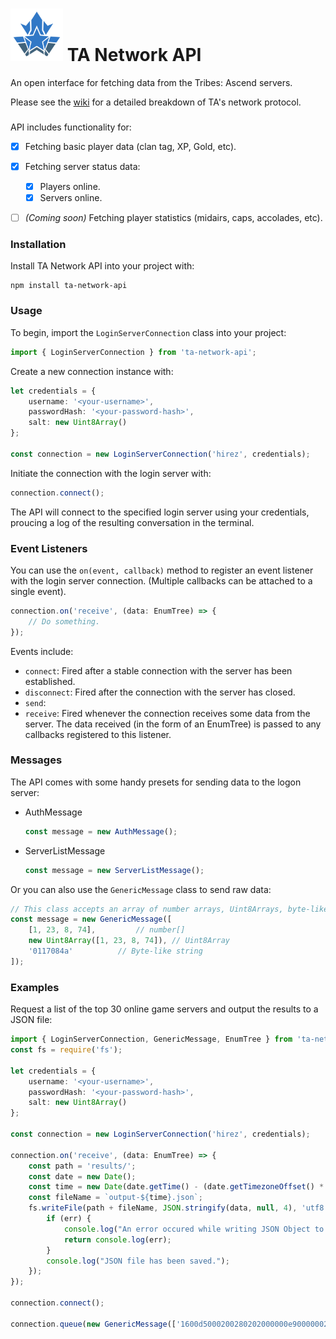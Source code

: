 # <img src="./logo.svg" style="width: 3em;"> TA Network API

An open interface for fetching data from the Tribes: Ascend servers.

Please see the [wiki](https://github.com/wilderzone/ta-network-api/wiki) for a detailed breakdown of TA's network protocol.

###


API includes functionality for:  
- [x] Fetching basic player data (clan tag, XP, Gold, etc).
- [x] Fetching server status data:
  - [x] Players online.
  - [x] Servers online.
- [ ] _(Coming soon)_ Fetching player statistics (midairs, caps, accolades, etc).


### Installation

Install TA Network API into your project with:
```
npm install ta-network-api
```


### Usage

To begin, import the `LoginServerConnection` class into your project:
```typescript
import { LoginServerConnection } from 'ta-network-api';
```

Create a new connection instance with:
```typescript
let credentials = {
	username: '<your-username>',
	passwordHash: '<your-password-hash>',
	salt: new Uint8Array()
};

const connection = new LoginServerConnection('hirez', credentials);
```

Initiate the connection with the login server with:
```typescript
connection.connect();
```

The API will connect to the specified login server using your credentials, proucing a log of the resulting conversation in the terminal.


### Event Listeners

You can use the `on(event, callback)` method to register an event listener with the login server connection. (Multiple callbacks can be attached to a single event).

```typescript
connection.on('receive', (data: EnumTree) => {
	// Do something.
});
```

Events include:
- `connect`: Fired after a stable connection with the server has been established.
- `disconnect`: Fired after the connection with the server has closed.
- `send`:
- `receive`: Fired whenever the connection receives some data from the server. The data received (in the form of an EnumTree) is passed to any callbacks registered to this listener.


### Messages

The API comes with some handy presets for sending data to the logon server:
- AuthMessage
  ```typescript
  const message = new AuthMessage();
  ```
- ServerListMessage
  ```typescript
  const message = new ServerListMessage();
  ```

Or you can also use the `GenericMessage` class to send raw data:
```typescript
// This class accepts an array of number arrays, Uint8Arrays, byte-like strings, or any combination of the three.
const message = new GenericMessage([
	[1, 23, 8, 74],			// number[]
	new Uint8Array([1, 23, 8, 74]),	// Uint8Array
	'0117084a'			// Byte-like string
]);
```


### Examples

Request a list of the top 30 online game servers and output the results to a JSON file:
```typescript
import { LoginServerConnection, GenericMessage, EnumTree } from 'ta-network-api';
const fs = require('fs');

let credentials = {
	username: '<your-username>',
	passwordHash: '<your-password-hash>',
	salt: new Uint8Array()
};

const connection = new LoginServerConnection('hirez', credentials);

connection.on('receive', (data: EnumTree) => {
	const path = 'results/';
	const date = new Date();
	const time = new Date(date.getTime() - (date.getTimezoneOffset() * 60 * 1000)).toISOString().split(':').join('-').split('.').join('-').split('Z')[0];
	const fileName = `output-${time}.json`;
	fs.writeFile(path + fileName, JSON.stringify(data, null, 4), 'utf8', function (err: any) {
		if (err) {
			console.log("An error occured while writing JSON Object to File.");
			return console.log(err);
		}
		console.log("JSON file has been saved.");
	});
});

connection.connect();

connection.queue(new GenericMessage(['1600d5000200280202000000e90000002b0000002d000000']));

```

